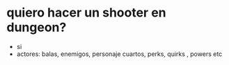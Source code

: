 # quiero hacer un shooter en dungeon?
 - si
 - actores: balas, enemigos, personaje cuartos, perks, quirks , powers etc